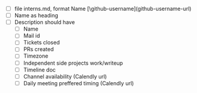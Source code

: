 - [ ] file interns.md, format Name [\github-username\]\(github-username-url\)
- [ ] Name as heading
- [ ] Description should have
     - [ ] Name
     - [ ] Mail id
     - [ ] Tickets closed
     - [ ] PRs created
     - [ ] Timezone
     - [ ] Independent side projects work/writeup
     - [ ] Timeline doc
     - [ ] Channel availability (Calendly url)
     - [ ] Daily meeting preffered timing (Calendly url)
